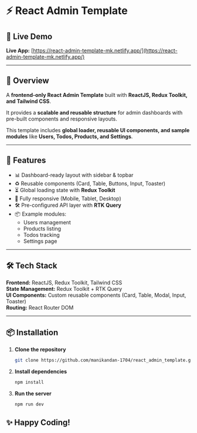 # ⚡ React Admin Template

## 🔗 Live Demo

**Live App:** [https://react-admin-template-mk.netlify.app/](https://react-admin-template-mk.netlify.app/)  


---

## 📌 Overview

A **frontend-only React Admin Template** built with **ReactJS, Redux Toolkit, and Tailwind CSS**.

It provides a **scalable and reusable structure** for admin dashboards with pre-built components and responsive layouts.

This template includes **global loader, reusable UI components, and sample modules** like **Users, Todos, Products, and Settings**.

---

## 🚀 Features

- 📊 Dashboard-ready layout with sidebar & topbar
- ♻️ Reusable components (Card, Table, Buttons, Input, Toaster)
- ⏳ Global loading state with **Redux Toolkit**
- 📱 Fully responsive (Mobile, Tablet, Desktop)
- 🛠 Pre-configured API layer with **RTK Query**
- 📦 Example modules:
  - Users management
  - Products listing
  - Todos tracking
  - Settings page

---

## 🛠 Tech Stack

**Frontend:** ReactJS, Redux Toolkit, Tailwind CSS  
**State Management:** Redux Toolkit + RTK Query  
**UI Components:** Custom reusable components (Card, Table, Modal, Input, Toaster)  
**Routing:** React Router DOM  

---

## 📦 Installation

1. **Clone the repository**
   ```bash
   git clone https://github.com/manikandan-1704/react_admin_template.git
    ```
2. **Install dependencies**
    ```bash
    npm install
    ```
3. **Run the server**
    ```bash
    npm run dev
    ```

## ✨ Happy Coding!


